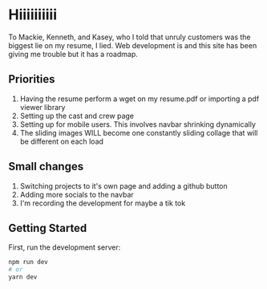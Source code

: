 # Hiiiiiiiiii
To Mackie, Kenneth, and Kasey, who I told that unruly customers was the biggest lie on my resume, I lied.
Web development is and this site has been giving me trouble but it has a roadmap.

## Priorities
1. Having the resume perform a wget on my resume.pdf or importing a pdf viewer library
2. Setting up the cast and crew page
3. Setting up for mobile users. This involves navbar shrinking dynamically
4. The sliding images WILL become one constantly sliding collage that will be different on each load

## Small changes
1. Switching projects to it's own page and adding a github button
2. Adding more socials to the navbar
3. I'm recording the development for maybe a tik tok


## Getting Started

First, run the development server:

```bash
npm run dev
# or
yarn dev
```
